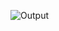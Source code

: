 ![Output](https://github.com/Sanket3108/Shopping-/assets/145036099/9bcef94d-0a92-47cf-a433-4933ce546a0b)
